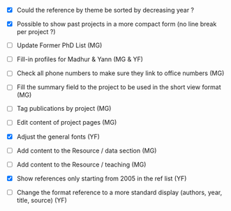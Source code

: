 - [x] Could the reference by theme be sorted by decreasing year ?
- [x] Possible to show past projects in a more compact form (no line break per project ?)
- [ ] Update Former PhD List (MG)
- [ ] Fill-in profiles for Madhur & Yann (MG & YF)
- [ ] Check all phone numbers to make sure they link to office numbers (MG)
- [ ] Fill the summary field to the project to be used in the short view format (MG)
- [ ] Tag publications by project (MG)
- [ ] Edit content of project pages (MG)
- [x] Adjust the general fonts (YF)
- [ ] Add content to the Resource / data section (MG)
- [ ] Add content to the Resource / teaching (MG)
- [x] Show references only starting from 2005 in the ref list (YF)
- [ ] Change the format reference to a more standard display (authors, year, title, source) (YF)



